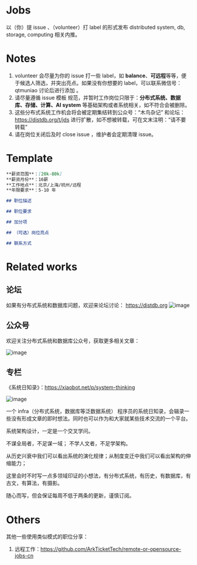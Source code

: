 # Jobs
以（你）提 issue 、（volunteer）打 label 的形式发布 distributed system, db, storage, computing 相关内推。

# Notes

1. volunteer 会尽量为你的 issue 打一些 label，如 **balance**、**可远程**等等，便于候选人筛选，并突出亮点。如果没有你想要的 label，可以联系微信号：qtmuniao 讨论后进行添加 。
1. 请尽量遵循 issue 模板 规范，并暂时工作岗位只限于：**分布式系统、数据库、存储、计算、AI system** 等基础架构或者系统相关，如不符合会被删除。
1. 这些分布式系统工作机会将会被定期集结转到公众号：“木鸟杂记” 和论坛：https://distdb.org/t/jds 进行扩散，如不想被转载，可在文末注明：“请不要转载”
1. 请在岗位关闭后及时 close issue ，维护者会定期清理 issue。

# Template

```md
**薪资范围**：[20k-80k] 
**薪资月份**：16薪
**工作地点**：北京/上海/杭州/远程
**年限要求**：5-10 年

## 职位描述

## 职位要求

## 加分项

## （可选）岗位亮点

## 联系方式
```

# Related works

## 论坛

如果有分布式系统和数据库问题，欢迎来论坛讨论： https://distdb.org
![image](https://user-images.githubusercontent.com/5106674/224225811-062dac9e-19da-46d5-9531-c90d32b7e2d4.png)

## 公众号

欢迎关注分布式系统和数据库公众号，获取更多相关文章：

![image](https://user-images.githubusercontent.com/5106674/224225945-69f996d2-15cd-4563-82c0-f5ffeeb4d8ca.png)

## 专栏
《系统日知录》：https://xiaobot.net/p/system-thinking

![image](https://user-images.githubusercontent.com/5106674/224226170-9c9ba646-0b5e-471b-95cd-0129026f47ba.png)

一个 infra（分布式系统，数据库等泛数据系统） 程序员的系统日知录，会辑录一些没有形成文章的即时想法。同时也可以作为和大家就某些技术交流的一个平台。

系统架构设计，一定是一个交叉学问。

不谋全局者，不足谋一域；
不学人文者，不足学架构。

从历史兴衰中我们可以看出系统的演化规律；从制度变迁中我们可以看出架构的伸缩能力；

这里会时不时写一点多领域印证的小想法，有分布式系统，有历史，有数据库，有古文，有算法，有摄影。

随心而写，但会保证每周不低于两条的更新，谨慎订阅。

# Others

其他一些使用类似模式的职位分享：
1. 远程工作：https://github.com/ArkTicketTech/remote-or-opensource-jobs-cn
